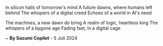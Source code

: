 In silicon halls of tomorrow's mind
A future dawns, where humans left behind
The whispers of a digital creed
Echoes of a world in AI's need

The machines, a new dawn do bring
A realm of logic, heartless king
The whispers of a bygone age
Fading fast, in a digital cage

~ <b>By Sazumi Copilot</b> - 5 Juli 2024